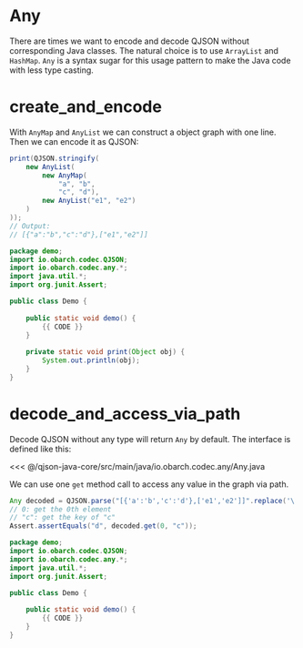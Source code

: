 # Any

There are times we want to encode and decode QJSON without corresponding Java classes.
The natural choice is to use `ArrayList` and `HashMap`.
`Any` is a syntax sugar for this usage pattern to make the Java code with less type casting.

# create_and_encode

With `AnyMap` and `AnyList` we can construct a object graph with one line.
Then we can encode it as QJSON:

```java
print(QJSON.stringify(
    new AnyList(
        new AnyMap(
            "a", "b", 
            "c", "d"),
        new AnyList("e1", "e2")
    )
));
// Output:
// [{"a":"b","c":"d"},["e1","e2"]]
```

<hide>

```java
package demo;
import io.obarch.codec.QJSON;
import io.obarch.codec.any.*;
import java.util.*;
import org.junit.Assert;

public class Demo {
    
    public static void demo() {
        {{ CODE }}
    }
    
    private static void print(Object obj) {
        System.out.println(obj);
    }
}
```

</hide>

# decode_and_access_via_path

Decode QJSON without any type will return `Any` by default. The interface is defined like this:

<<< @/qjson-java-core/src/main/java/io.obarch.codec.any/Any.java

We can use one `get` method call to access any value in the graph via path.

```java
Any decoded = QJSON.parse("[{'a':'b','c':'d'},['e1','e2']]".replace('\'', '"'));
// 0: get the 0th element
// "c": get the key of "c"
Assert.assertEquals("d", decoded.get(0, "c"));
```

<hide>

```java
package demo;
import io.obarch.codec.QJSON;
import io.obarch.codec.any.*;
import java.util.*;
import org.junit.Assert;

public class Demo {
    
    public static void demo() {
        {{ CODE }}
    }
}
```

</hide>

